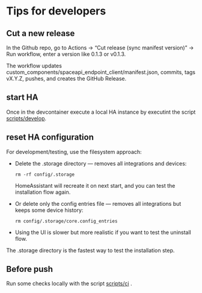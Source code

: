 # Tips for developers

## Cut a new release

In the Github repo, go to Actions → “Cut release (sync manifest version)” → Run workflow, enter a version like 0.1.3 or v0.1.3.

The workflow updates custom_components/spaceapi_endpoint_client/manifest.json, commits, tags vX.Y.Z, pushes, and creates the GitHub Release.


## start HA

Once in the devcontainer execute a local HA instance by executint the script [scripts/develop](../scripts/develop).

## reset HA configuration

For development/testing, use the filesystem approach:
- Delete the .storage directory — removes all integrations and devices:

  `rm -rf config/.storage`

    HomeAssistant will recreate it on next start, and you can test the installation flow again.

- Or delete only the config entries file — removes all integrations but keeps some device history:

    `rm config/.storage/core.config_entries`

- Using the UI is slower but more realistic if you want to test the uninstall flow.

The .storage directory is the fastest way to test the installation step.

## Before push

Run some checks locally with the script [scripts/ci](../scripts/ci) .